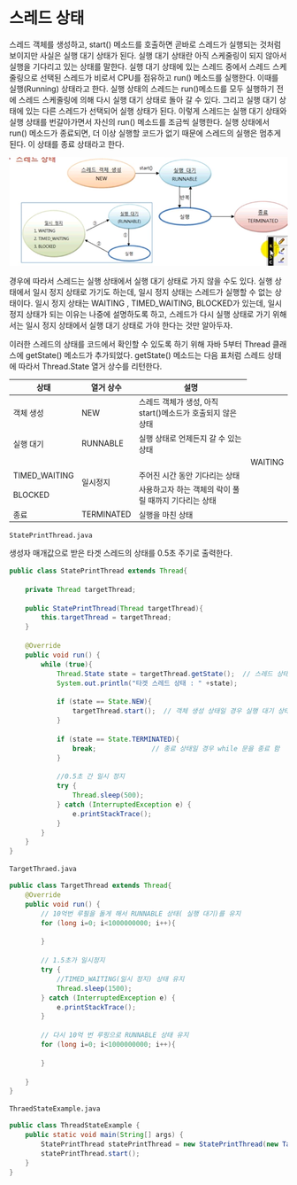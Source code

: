 # 스레드 상태

스레드 객체를 생성하고, start() 메소드를 호출하면 곧바로 스레드가 실행되는 것처럼 보이지만
사실은 실행 대기 상태가 된다. 실행 대기 상태란 아직 스케줄링이 되지 않아서 
실행을 기다리고 있는 상태를 말한다. 실행 대기 상태에 있는 스레드 중에서 스레드 스케줄링으로 선택된
스레드가 비로서 CPU를 점유하고 run() 메소드를 실행한다. 이때를 실행(Running) 상태라고 한다.
실행 상태의 스레드는 run()메소드를 모두 실행하기 전에 스레드 스케줄링에 의해 다시 실행 대기
상태로 돌아 갈 수 있다. 그리고 실행 대기 상태에 있는 다른 스레드가 선택되어 실행 상태가 된다.
이렇게 스레드는 실행 대기 상태와 실행 상태를 번갈아가면서 자신의 run() 메소드를 조금씩
실행한다. 실행 상태에서 run() 메소드가 종료되면, 더 이상 실행할 코드가 없기 때문에
스레드의 실행은 멈추게 된다. 이 상태를 종료 상태라고 한다.

![img.png](img.png)

경우에 따라서 스레드는 실행 상태에서 실행 대기 상태로 가지 않을 수도 있다.
실행 상태에서 일시 정지 상태로 가기도 하는데, 일시 정지 상태는 스레드가 실행할 수
없는 상태이다.
일시 정지 상태는 WAITING , TIMED_WAITING, BLOCKED가 있는데,
일시 정지 상태가 되는 이유는 나중에 설명하도록 하고, 
스레드가 다시 실행 상태로 가기 위해서는 일시 정지 상태에서 실행 대기 상태로
가야 한다는 것만 알아두자.

이러한 스레드의 상태를 코드에서 확인할 수 있도록 하기 위해 자바 5부터
Thread 클래스에 getState() 메소드가 추가되었다.
getState() 메소드는 다음 표처럼 스레드 상태에 따라서 Thread.State 열거 상수를
리턴한다.

|상태|열거 상수| 설명
|---|---|---
|객체 생성 | NEW | 스레드 객체가 생성, 아직 start()메소드가 호출되지 않은 상태
|실행 대기 |RUNNABLE | 실행 상태로 언제든지 갈 수 있는 상태
|<td rowspan="3">일시정지</td>| | WAITING  | 주어진 시간 동안 기다리는 상태|
TIMED_WAITING| 주어진 시간 동안 기다리는 상태|
BLOCKED | 사용하고자 하는 객체의 락이 풀릴 때까지 기다리는 상태|
|종료 | TERMINATED  | 실행을 마친 상태|

`StatePrintThread.java`

생성자 매개값으로 받은 타겟 스레드의 상태를 0.5초 주기로 출력한다.

```java
public class StatePrintThread extends Thread{

    private Thread targetThread;

    public StatePrintThread(Thread targetThread){
        this.targetThread = targetThread;
    }

    @Override
    public void run() {
        while (true){
            Thread.State state = targetThread.getState();  // 스레드 상태 얻기
            System.out.println("타겟 스레드 상태 : " +state);

            if (state == State.NEW){
                targetThread.start();  // 객체 생성 상태일 경우 실행 대기 상태로 만듬
            }

            if (state == State.TERMINATED){
                break;              // 종료 상태일 경우 while 문을 종료 함
            }

            //0.5초 간 일시 정지
            try {
                Thread.sleep(500);
            } catch (InterruptedException e) {
                e.printStackTrace();
            }
        }
    }
}

```
`TargetThraed.java`
```java
public class TargetThread extends Thread{
    @Override
    public void run() {
        // 10억번 루필을 돌게 해서 RUNNABLE 상태( 실행 대기)를 유지
        for (long i=0; i<1000000000; i++){

        }

        // 1.5초가 일시정지
        try {
            //TIMED_WAITING(일시 정지) 상태 유지
            Thread.sleep(1500);
        } catch (InterruptedException e) {
            e.printStackTrace();
        }

        // 다시 10억 번 루핑으로 RUNNABLE 상태 유지
        for (long i=0; i<1000000000; i++){

        }

    }
}

```

`ThraedStateExample.java`

````java
public class ThreadStateExample {
    public static void main(String[] args) {
        StatePrintThread statePrintThread = new StatePrintThread(new TargetThread());
        statePrintThread.start();
    }
}

````